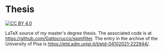 # Thesis

[![CC BY 4.0][cc-by-shield]][cc-by]

[cc-by]: http://creativecommons.org/licenses/by/4.0/
[cc-by-shield]: https://img.shields.io/badge/License-CC%20BY%204.0-lightgrey.svg

LaTeX source of my master's degree thesis. The associated code is at
https://github.com/Gattocrucco/sipmfilter. The entry in the archive of the
University of Pisa is https://etd.adm.unipi.it/t/etd-04102021-222944/.
